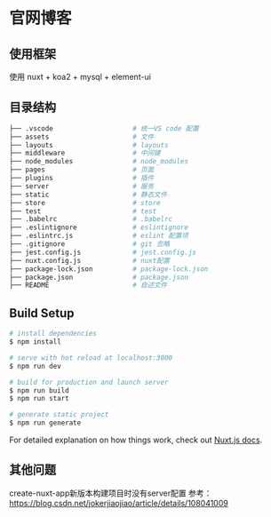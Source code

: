 # 官网博客

## 使用框架
使用 nuxt + koa2 + mysql + element-ui 

## 目录结构

```bash
├── .vscode                    # 统一VS code 配置
├── assets                     # 文件
├── layouts                    # layouts
├── middleware                 # 中间键
├── node_modules               # node_modules
├── pages                      # 页面
├── plugins                    # 插件
├── server                     # 服务
├── static                     # 静态文件
├── store                      # store
├── test                       # test
├── .babelrc                   # .babelrc
├── .eslintignore              # eslintignore
├── .eslintrc.js               # eslint 配置项
├── .gitignore                 # git 忽略
├── jest.config.js             # jest.config.js  
├── nuxt.config.js             # nuxt配置
├── package-lock.json          # package-lock.json
├── package.json               # package.json  
├── README                     # 自述文件
```


## Build Setup

```bash
# install dependencies
$ npm install

# serve with hot reload at localhost:3000
$ npm run dev

# build for production and launch server
$ npm run build
$ npm run start

# generate static project
$ npm run generate
```

For detailed explanation on how things work, check out [Nuxt.js docs](https://nuxtjs.org).

## 其他问题
create-nuxt-app新版本构建项目时没有server配置  参考：https://blog.csdn.net/jokerjiaojiao/article/details/108041009